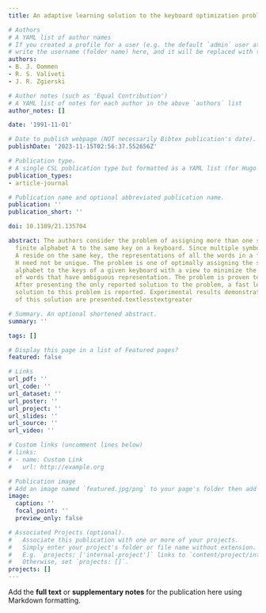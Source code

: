 ```yaml
---
title: An adaptive learning solution to the keyboard optimization problem

# Authors
# A YAML list of author names
# If you created a profile for a user (e.g. the default `admin` user at `content/authors/admin/`), 
# write the username (folder name) here, and it will be replaced with their full name and linked to their profile.
authors:
- B. J. Oommen
- R. S. Valiveti
- J. R. Zgierski

# Author notes (such as 'Equal Contribution')
# A YAML list of notes for each author in the above `authors` list
author_notes: []

date: '1991-11-01'

# Date to publish webpage (NOT necessarily Bibtex publication's date).
publishDate: '2023-11-15T02:56:37.552656Z'

# Publication type.
# A single CSL publication type but formatted as a YAML list (for Hugo requirements).
publication_types:
- article-journal

# Publication name and optional abbreviated publication name.
publication: ''
publication_short: ''

doi: 10.1109/21.135704

abstract: The authors consider the problem of assigning more than one symbol of a
  finite alphabet A to the same key on a keyboard. Since multiple symbols of the alphabet
  A reside on the same key, the representations of all the words in a finite dictionary
  H need not be unique. The problem is one of optimally assigning the symbols of the
  alphabet to the keys of a given keyboard with a view to minimize the total number
  of words that have ambiguous representation. The problem is proven to be NP-hard.
  After presenting the only reported solution to the problem, a fast learning-automaton-based
  solution to this problem is reported. Experimental results demonstrating the power
  of this solution are presented.textlesstextgreater

# Summary. An optional shortened abstract.
summary: ''

tags: []

# Display this page in a list of Featured pages?
featured: false

# Links
url_pdf: ''
url_code: ''
url_dataset: ''
url_poster: ''
url_project: ''
url_slides: ''
url_source: ''
url_video: ''

# Custom links (uncomment lines below)
# links:
# - name: Custom Link
#   url: http://example.org

# Publication image
# Add an image named `featured.jpg/png` to your page's folder then add a caption below.
image:
  caption: ''
  focal_point: ''
  preview_only: false

# Associated Projects (optional).
#   Associate this publication with one or more of your projects.
#   Simply enter your project's folder or file name without extension.
#   E.g. `projects: ['internal-project']` links to `content/project/internal-project/index.md`.
#   Otherwise, set `projects: []`.
projects: []
---
```


Add the **full text** or **supplementary notes** for the publication here using Markdown formatting.
